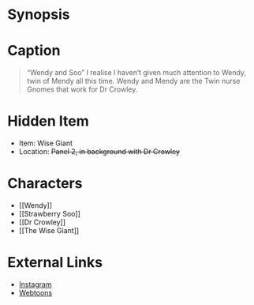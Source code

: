 # Synopsis


# Caption
> “Wendy and Soo” I realise I haven’t given much attention to Wendy, twin of Mendy all this time. Wendy and Mendy are the Twin nurse Gnomes that work for Dr Crowley.

# Hidden Item
* Item: Wise Giant
* Location: <strike>Panel 2, in background with Dr Crowley</strike>

# Characters
* [[Wendy]]
* [[Strawberry Soo]]
* [[Dr Crowley]]
* [[The Wise Giant]]

# External Links
* [Instagram](https://www.instagram.com/p/CS5YHADq1SN/?igshid=YmMyMTA2M2Y=)
* [Webtoons](https://www.webtoons.com/en/challenge/twistwood-tales/93-wendy-and-soo/viewer?title_no=344740&episode_no=99)